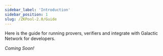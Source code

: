 ```yaml
---
sidebar_label: 'Introduction'
sidebar_position: 1
slug: /ZKPool-2.0/Guide
---
```


Here is the guide for running provers, verifiers and integrate with Galactic Network for developers.

*Coming Soon!*
